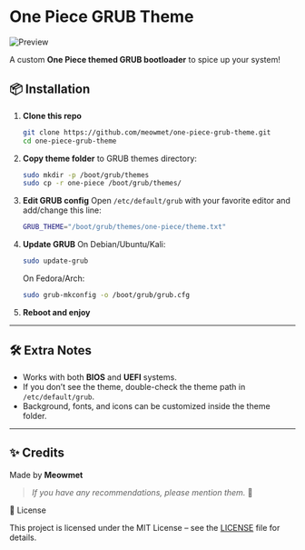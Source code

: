 
# One Piece GRUB Theme


![Preview](https://raw.githubusercontent.com/meowmet/one-piece-grub-theme/main/preview.gif)

A custom **One Piece themed GRUB bootloader** to spice up your system!



## 📦 Installation

1. **Clone this repo**
   ```bash
   git clone https://github.com/meowmet/one-piece-grub-theme.git
   cd one-piece-grub-theme


2. **Copy theme folder** to GRUB themes directory:

   ```bash
   sudo mkdir -p /boot/grub/themes
   sudo cp -r one-piece /boot/grub/themes/
   ```

3. **Edit GRUB config**
   Open `/etc/default/grub` with your favorite editor and add/change this line:

   ```bash
   GRUB_THEME="/boot/grub/themes/one-piece/theme.txt"
   ```

4. **Update GRUB**
   On Debian/Ubuntu/Kali:

   ```bash
   sudo update-grub
   ```

   On Fedora/Arch:

   ```bash
   sudo grub-mkconfig -o /boot/grub/grub.cfg
   ```

5. **Reboot and enjoy** 

---

## 🛠️ Extra Notes

* Works with both **BIOS** and **UEFI** systems.
* If you don’t see the theme, double-check the theme path in `/etc/default/grub`.
* Background, fonts, and icons can be customized inside the theme folder.

---

## ✨ Credits

Made by **Meowmet** 

> *If you have any recommendations, please mention them.* 🙌


📝 License

This project is licensed under the MIT License – see the [LICENSE](LICENSE) file for details.
